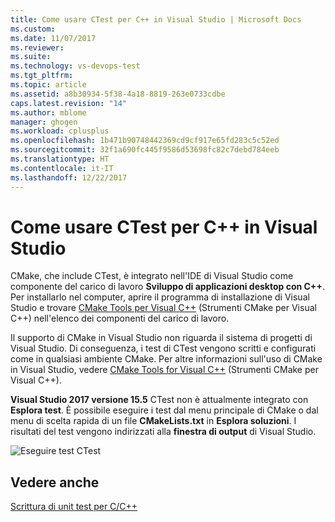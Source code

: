 ```yaml
---
title: Come usare CTest per C++ in Visual Studio | Microsoft Docs
ms.custom: 
ms.date: 11/07/2017
ms.reviewer: 
ms.suite: 
ms.technology: vs-devops-test
ms.tgt_pltfrm: 
ms.topic: article
ms.assetid: a8b30934-5f38-4a18-8819-263e0733cdbe
caps.latest.revision: "14"
ms.author: mblome
manager: ghogen
ms.workload: cplusplus
ms.openlocfilehash: 1b471b90748442369cd9cf917e65fd283c5c52ed
ms.sourcegitcommit: 32f1a690fc445f9586d53698fc82c7debd784eeb
ms.translationtype: HT
ms.contentlocale: it-IT
ms.lasthandoff: 12/22/2017
---
```

# <a name="how-to-use-ctest-for-c-in-visual-studio"></a>Come usare CTest per C++ in Visual Studio
CMake, che include CTest, è integrato nell'IDE di Visual Studio come componente del carico di lavoro **Sviluppo di applicazioni desktop con C++**. Per installarlo nel computer, aprire il programma di installazione di Visual Studio e trovare [CMake Tools per Visual C++](/cpp/ide/cmake-tools-for-visual-cpp) (Strumenti CMake per Visual C++) nell'elenco dei componenti del carico di lavoro.

Il supporto di CMake in Visual Studio non riguarda il sistema di progetti di Visual Studio. Di conseguenza, i test di CTest vengono scritti e configurati come in qualsiasi ambiente CMake. Per altre informazioni sull'uso di CMake in Visual Studio, vedere [CMake Tools for Visual C++](/cpp/ide/cmake-tools-for-visual-cpp) (Strumenti CMake per Visual C++).

**Visual Studio 2017 versione 15.5** CTest non è attualmente integrato con **Esplora test**. È possibile eseguire i test dal menu principale di CMake o dal menu di scelta rapida di un file **CMakeLists.txt** in **Esplora soluzioni**. I risultati del test vengono indirizzati alla **finestra di output** di Visual Studio.

![Eseguire test CTest](media/cpp-cmake-run-tests.png "Eseguire test CTest")


## <a name="see-also"></a>Vedere anche
[Scrittura di unit test per C/C++](writing-unit-tests-for-c-cpp.md)


  







